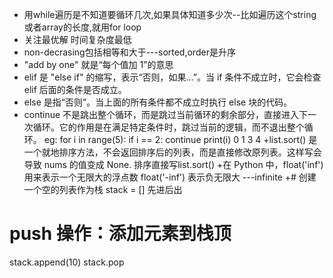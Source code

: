 + 用while遍历是不知道要循环几次,如果具体知道多少次--比如遍历这个string或者array的长度,就用for loop
+ 关注最优解 时间复杂度最低
+ non-decrasing包括相等和大于---sorted,order是升序
+  "add by one" 就是“每个值加 1”的意思
+  elif 是 "else if" 的缩写，表示“否则，如果...”。当 if 条件不成立时，它会检查 elif 后面的条件是否成立。
+  else 是指“否则”。当上面的所有条件都不成立时执行 else 块的代码。
+  continue 不是跳出整个循环，而是跳过当前循环的剩余部分，直接进入下一次循环。它的作用是在满足特定条件时，跳过当前的逻辑，而不退出整个循环。
  eg: for i in range(5):
    if i == 2:
        continue
    print(i)
0 
1
3
4
+list.sort() 是一个就地排序方法，不会返回排序后的列表，而是直接修改原列表。这样写会导致 nums 的值变成 None. 排序直接写list.sort()
+在 Python 中，float('inf') 用来表示一个无限大的浮点数 float('-inf') 表示负无限大  ---infinite
+# 创建一个空的列表作为栈
stack = [] 先进后出

# push 操作：添加元素到栈顶
stack.append(10)
stack.pop 
